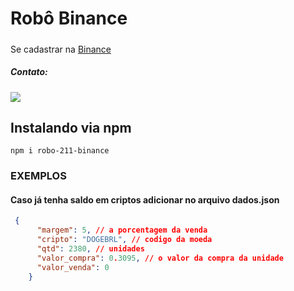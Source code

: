 # Robô Binance 

#####  
Se cadastrar na <a href="https://www.binance.com/pt-BR/activity/referral-entry/CPA?fromActivityPage=true&ref=CPA_00SIN3OIGJ">Binance</a>

 
#####  Contato:
<a href="https://wa.me/5566996852025"> 
<img src="https://img.shields.io/badge/WhatsApp-25D366?style=for-the-badge&logo=whatsapp&logoColor=white" /> 
</a>


## Instalando via npm  

```
npm i robo-211-binance
```

### EXEMPLOS
#### Caso já tenha saldo em criptos adicionar no arquivo dados.json 

```JSON
 {
      "margem": 5, // a porcentagem da venda
      "cripto": "DOGEBRL", // codigo da moeda
      "qtd": 2380, // unidades
      "valor_compra": 0.3095, // o valor da compra da unidade
      "valor_venda": 0
    }
  ```
